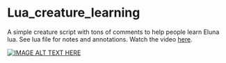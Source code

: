 # Lua_creature_learning
A simple creature script with tons of comments to help people learn Eluna lua. See lua file for notes and annotations.
Watch the video [here]([http://www.youtube.com/watch?v=YOUTUBE_VIDEO_ID_HERE](https://youtu.be/QjKqYXxOJwg?si=77Yrw5OLGbeecxAG)).

[![IMAGE ALT TEXT HERE](your-gif-url.gif)]([http://www.youtube.com/watch?v=YOUTUBE_VIDEO_ID_HERE](https://youtu.be/QjKqYXxOJwg?si=bcRFCC2D_lNzCnnU)https://youtu.be/QjKqYXxOJwg?si=bcRFCC2D_lNzCnnU)
